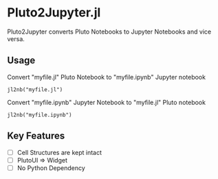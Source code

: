 # Pluto2Jupyter.jl

Pluto2Jupyter converts Pluto Notebooks to Jupyter Notebooks and vice versa.

## Usage

Convert "myfile.jl" Pluto Notebook to  "myfile.ipynb" Jupyter notebook

`jl2nb("myfile.jl")`

Convert "myfile.ipynb" Jupyter Notebook to  "myfile.jl" Pluto notebook

`jl2nb("myfile.ipynb")`

## Key Features

- [ ] Cell Structures are kept intact
- [ ] PlutoUI => Widget
- [ ] No Python Dependency
